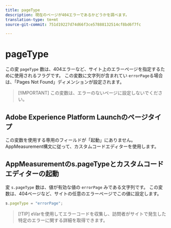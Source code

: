 ```yaml
---
title: pageType
description: 現在のページが404エラーであるかどうかを調べます。
translation-type: tm+mt
source-git-commit: 751d19227d74d66f3ce57888132514cf8bd6f7fc

---
```



# pageType

この変 `pageType` 数は、404エラーなど、サイト上のエラーページを指定するために使用されるフラグです。 この変数に文字列が含まれてい `errorPage`る場合は、「Pages Not Found」ディメンションが設定されます。

> [!IMPORTANT] この変数は、エラーのないページに設定しないでください。

## Adobe Experience Platform Launchのページタイプ

この変数を使用する専用のフィールドが「起動」にありません。 AppMeasurement構文に従って、カスタムコードエディターを使用します。

## AppMeasurementのs.pageTypeとカスタムコードエディターの起動

変 `s.pageType` 数は、値が有効な値の `errorPage` みである文字列です。 この変数は、404ページなど、サイトの任意のエラーページでこの値に設定します。

```js
s.pageType = "errorPage";
```

> [!TIP] eVarを使用してエラーコードを収集し、訪問者がサイトで発生した特定のエラーに関する詳細を取得できます。
